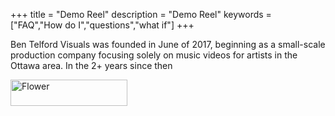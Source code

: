 +++
title = "Demo Reel"
description = "Demo Reel"
keywords = ["FAQ","How do I","questions","what if"]
+++

Ben Telford Visuals was founded in June of 2017, beginning as a small-scale production company focusing solely on music videos for artists in the Ottawa area. In the 2+ years since then

<a href="https://prep.benjamintelford.com/"><img src="https://prep.benjamintelford.com/img/logo.png" style="width:187px; height:42px" title="White flower" alt="Flower"></a>